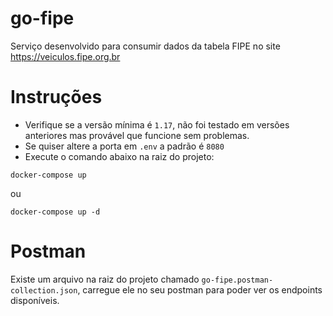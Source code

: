 # go-fipe
Serviço desenvolvido para consumir dados da tabela FIPE no site https://veiculos.fipe.org.br

# Instruções

- Verifique se a versão mínima é ``1.17``, não foi testado em versões anteriores mas provável que funcione sem problemas.
- Se quiser altere a porta em ``.env`` a padrão é ``8080``
- Execute o comando abaixo na raiz do projeto:
```shell
docker-compose up
```
ou
```shell
docker-compose up -d
```

# Postman

Existe um arquivo na raiz do projeto chamado ``go-fipe.postman-collection.json``, carregue ele no seu postman para poder ver os endpoints disponíveis.